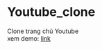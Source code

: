 # Youtube_clone
Clone trang chủ Youtube
\
xem demo: 
[link](https://quangtrong1506.github.io/stopwacth/)

